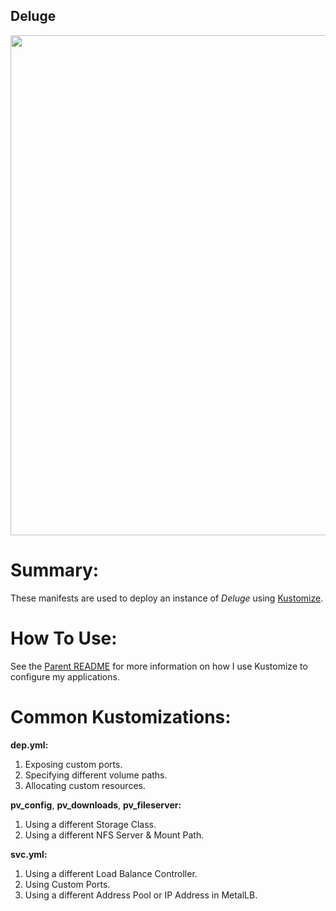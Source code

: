 ## Deluge

<p align="center">
  <img src="https://raw.githubusercontent.com/zimmertr/Kubernetes-Manifests/master/Deluge/screenshot.png" width="800">
</p>

# Summary:

These manifests are used to deploy an instance of *Deluge* using [Kustomize](https://kustomize.io/).

# How To Use:

See the [Parent README](../README.md) for more information on how I use Kustomize to configure my applications.

# Common Kustomizations:

**dep.yml:**
1. Exposing custom ports.
2. Specifying different volume paths.
3. Allocating custom resources.

**pv_config**, **pv_downloads**, **pv_fileserver:**
1. Using a different Storage Class.
2. Using a different NFS Server & Mount Path.

**svc.yml:**
1. Using a different Load Balance Controller.
2. Using Custom Ports.
3. Using a different Address Pool or IP Address in MetalLB.
